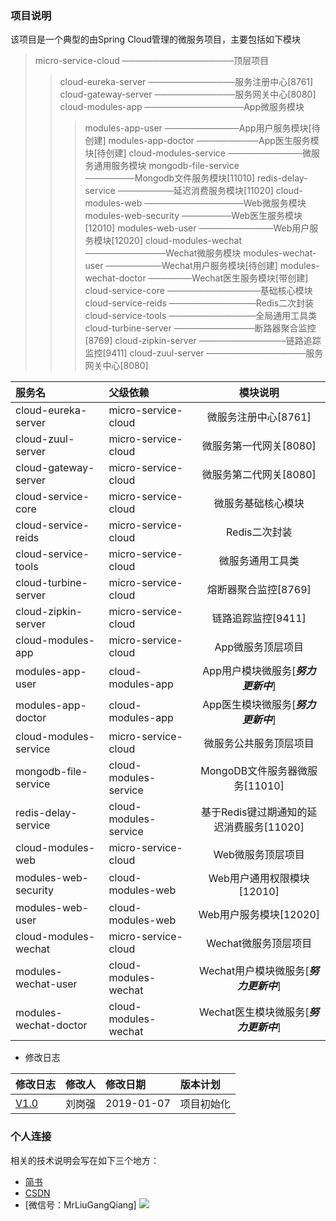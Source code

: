 ### 项目说明
该项目是一个典型的由Spring Cloud管理的微服务项目，主要包括如下模块

> micro-service-cloud ──────────────────顶层项目<br>
>> cloud-eureka-server ──────────────服务注册中心[8761]
>> cloud-gateway-server ─────────────服务网关中心[8080]
>> cloud-modules-app ────────────────App微服务模块
>>> modules-app-user ────────────App用户服务模块[待创建]
>>> modules-app-doctor ──────────App医生服务模块[待创建]
>> cloud-modules-service ────────────微服务通用服务模块
>>> mongodb-file-service ────────Mongodb文件服务模块[11010]
>>> redis-delay-service ─────────延迟消费服务模块[11020]
>> cloud-modules-web ────────────────Web微服务模块
>>> modules-web-security ────────Web医生服务模块[12010]
>>> modules-web-user ────────────Web用户服务模块[12020]
>> cloud-modules-wechat ─────────────Wechat微服务模块
>>> modules-wechat-user ─────────Wechat用户服务模块[待创建]
>>> modules-wechat-doctor ───────Wechat医生服务模块[带创建]
>> cloud-service-core ───────────────基础核心模块
>> cloud-service-reids ──────────────Redis二次封装
>> cloud-service-tools ──────────────全局通用工具类 
>> cloud-turbine-server ─────────────断路器聚合监控[8769]
>> cloud-zipkin-server ──────────────链路追踪监控[9411]
>>> cloud-zuul-server ────────────────服务网关中心[8080]

|服务名 | 父级依赖 | 模块说明|
|:----|:----|:----:|
|cloud-eureka-server|micro-service-cloud|微服务注册中心[8761]|
|cloud-zuul-server|micro-service-cloud|微服务第一代网关[8080]|
|cloud-gateway-server|micro-service-cloud|微服务第二代网关[8080]|
|cloud-service-core|micro-service-cloud|微服务基础核心模块|
|cloud-service-reids|micro-service-cloud|Redis二次封装|
|cloud-service-tools|micro-service-cloud|微服务通用工具类|
|cloud-turbine-server|micro-service-cloud|熔断器聚合监控[8769]|
|cloud-zipkin-server|micro-service-cloud|链路追踪监控[9411]|
|cloud-modules-app|micro-service-cloud|App微服务顶层项目|
|modules-app-user|cloud-modules-app|App用户模块微服务[***努力更新中***]|
|modules-app-doctor|cloud-modules-app|App医生模块微服务[***努力更新中***]| 
|cloud-modules-service|micro-service-cloud|微服务公共服务顶层项目|
|mongodb-file-service|cloud-modules-service|MongoDB文件服务器微服务[11010]|
|redis-delay-service|cloud-modules-service|基于Redis键过期通知的延迟消费服务[11020]|
|cloud-modules-web|micro-service-cloud|Web微服务顶层项目|
|modules-web-security|cloud-modules-web|Web用户通用权限模块[12010]|
|modules-web-user|cloud-modules-web|Web用户服务模块[12020]|
|cloud-modules-wechat|micro-service-cloud|Wechat微服务顶层项目|
|modules-wechat-user|cloud-modules-wechat|Wechat用户模块微服务[***努力更新中***]| 
|modules-wechat-doctor|cloud-modules-wechat|Wechat医生模块微服务[***努力更新中***]|
* 修改日志

|修改日志|修改人|修改日期|版本计划|
|:----|:----|:----|:---|
|[V1.0](https://github.com/MrLiuGangQiang/micro-service-cloud/blob/master/README.md)|刘岗强|2019-01-07 |项目初始化|

### 个人连接
相关的技术说明会写在如下三个地方：
* [简书](https://www.jianshu.com/u/3642563a4185)
* [CSDN](https://blog.csdn.net/u010175879)
* [微信号：MrLiuGangQiang]
![](http://ovheeg7ro.bkt.clouddn.com/aLiangcode.jpg)
